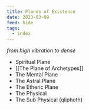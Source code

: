 ```yaml
---
title: Planes of Existence
date: 2023-03-09
feed: hide
tags:
  - index
---
```


*from high vibration to dense*
- Spiritual Plane
- [[The Plane of Archetypes]]
- The Mental Plane
- The Astral Plane
- The Etheric Plane
- The Physical
- The Sub Physical (qliphoth)